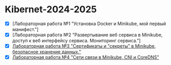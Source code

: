 # Kibernet-2024-2025
- [x] [Лабораторная работа №1 "Установка Docker и Minikube, мой первый манифест."]
- [x] [Лабораторная работа №2 "Развертывание веб сервиса в Minikube, доступ к веб интерфейсу сервиса. Мониторинг сервиса."]
- [x] [Лабораторная работа №3 "Сертификаты и "секреты" в Minikube, безопасное хранение данных."](Lab_3/report.md)
- [x] [Лабораторная работа №4 "Сети связи в Minikube, CNI и CoreDNS"](Lab_4/report.md)
